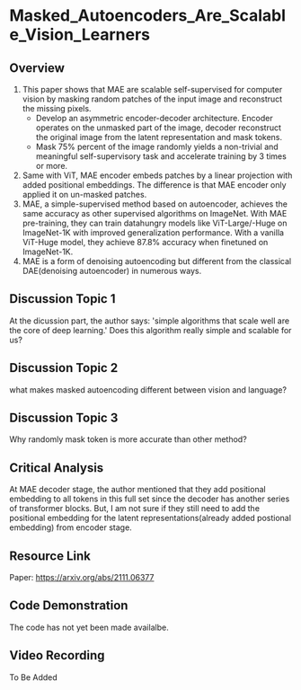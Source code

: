 # Masked_Autoencoders_Are_Scalable_Vision_Learners


## Overview

1. This paper shows that MAE are scalable self-supervised for computer vision by masking random patches of the input image and reconstruct the missing pixels.
   - Develop an asymmetric encoder-decoder architecture. Encoder operates on the unmasked part of the image, decoder reconstruct the original image from the latent representation and mask tokens.
   - Mask 75% percent of the image randomly yields a non-trivial and meaningful self-supervisory task and accelerate training by 3 times or more. 
2. Same with ViT, MAE encoder embeds patches by a linear projection with added positional embeddings. The difference is that MAE encoder only applied it on un-masked patches.
3. MAE, a simple-supervised method based on autoencoder, achieves the same accuracy as other supervised algorithms on ImageNet. With MAE pre-training, they can train datahungry models like ViT-Large/-Huge on ImageNet-1K with improved generalization performance. With a vanilla ViT-Huge model, they achieve 87.8% accuracy when finetuned on ImageNet-1K.
4. MAE is a form of denoising autoencoding but different from the classical DAE(denoising autoencoder) in numerous ways. 

## Discussion Topic 1
At the dicussion part, the author says: 'simple algorithms that scale well are the core of deep learning.' Does this algorithm really simple and scalable for us?

## Discussion Topic 2
what makes masked autoencoding different between vision and language?

## Discussion Topic 3
Why randomly mask token is more accurate than other method?



## Critical Analysis

At MAE decoder stage, the author mentioned that they add positional embedding to all tokens in this full set since the decoder has another series of transformer blocks. But, I am not sure if they still need to add the positional embedding for the latent representations(already added postional embedding) from encoder stage.

## Resource Link

Paper: https://arxiv.org/abs/2111.06377

## Code Demonstration

The code has not yet been made availalbe.

## Video Recording

To Be Added
